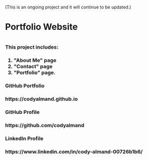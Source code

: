 
(This is an ongoing project and it will continue to be updated.)

<h1>Portfolio Website<h1>

 
<h3>This project includes:<h3>
 
 1. "About Me" page 
 2. "Contact" page
 3. "Portfolio" page.
 
 
<h3>GitHub Portfolio<h3>
 https://codyalmand.github.io

<h3>GitHub Profile<h3>
https://github.com/codyalmand

<h3> LinkedIn Profile<h3>
 https://www.linkedin.com/in/cody-almand-00726b1b6/

